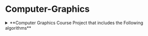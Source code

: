 # Computer-Graphics


<details>
  <summary>**Computer Graphics Course Project that includes the Following algorithms**</summary>


  - **DDA**
    - [Code](https://github.com/Rowida46/Computer-Graphics/blob/main/DDA.cs)

  - **Bresneham**

    - [code](https://github.com/Rowida46/Computer-Graphics/blob/main/Bresneham.cs)
